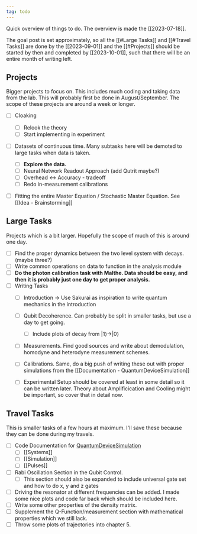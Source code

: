 ```yaml
---
tag: todo
---
```

Quick overview of things to do. The overview is made the [[2023-07-18]]. 

The goal post is set approximately, so all the [[#Large Tasks]] and [[#Travel Tasks]] are done by the [[2023-09-01]] and the [[#Projects]] should be started by then and completed by [[2023-10-01]], such that there will be an entire month of writing left.

## Projects 
Bigger projects to focus on. This includes much coding and taking data from the lab. This will probably first be done in August/September. The scope of these projects are around a week or longer. 
- [ ] Cloaking
	- [ ] Relook the theory
	- [ ] Start implementing in experiment
- [ ] Datasets of continuous time. Many subtasks here will be demoted to large tasks when data is taken.
	- [ ] **Explore the data.**
	- [ ] Neural Network Readout Approach (add Qutrit maybe?)
	- [ ] Overhead $\leftrightarrow$ Accuracy - tradeoff
	- [ ] Redo in-measurement calibrations
- [ ] Fitting the entire Master Equation / Stochastic Master Equation. See [[Idea - Brainstorming]]


## Large Tasks 
Projects which is a bit larger. Hopefully the scope of much of this is around one day.
- [ ] Find the proper dynamics between the two level system with decays. (maybe three?)
- [ ] Write common operations on data to function in the analysis module
- [ ] **Do the photon calibration task with Malthe. Data should be easy, and then it is probably just one day to get proper analysis.**
- [ ] Writing Tasks 
	- [ ] Introduction $\to$  Use Sakurai as inspiration to write quantum mechanics in the introduction
	- [ ] Qubit Decoherence. Can probably be split in smaller tasks, but use a day to get going.
		- [ ] Include plots of decay from $|1\rangle \to |0\rangle$ 
	- [ ] Measurements. Find good sources and write about demodulation, homodyne and heterodyne measurement schemes.
	- [ ] Calibrations. Same, do a big push of writing these out with proper simulations from the [[Documentation - QuantumDeviceSimulation]]
	- [ ] Experimental Setup should be covered at least in some detail so it can be written later. Theory about Amplificication and Cooling might be important, so cover that in detail now. 


## Travel Tasks  
This is smaller tasks of a few hours at maximum. I'll save these because they can be done during my travels.
- [ ] Code Documentation for [QuantumDeviceSimulation](Documentation%20-%20QuantumDeviceSimulation)
	- [ ] [[Systems]]
	- [ ] [[Simulation]]
	- [ ] [[Pulses]]
- [ ] Rabi Oscillation Section in the Qubit Control. 
	- [ ] This section should also be expanded to include universal gate set and how to do x, y and z gates
- [ ] Driving the resonator at different frequencies can be added. I made some nice plots and code far back which should be included here. 
- [ ] Write some other properties of the density matrix.
- [ ] Supplement the Q-Function/measurement section with mathematical properties which we still lack.
- [ ] Throw some plots of trajectories into chapter 5. 